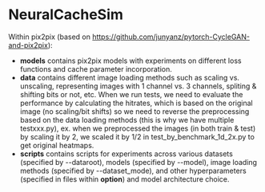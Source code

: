 # NeuralCacheSim

Within pix2pix (based on https://github.com/junyanz/pytorch-CycleGAN-and-pix2pix):
 * **models** contains pix2pix models with experiments on different loss functions and cache parameter incorporation.
 * **data** contains different image loading methods such as scaling vs. unscaling, representing images with 1 channel vs. 3 channels, spliting & shifting bits or not, etc. When we run tests, we need to evaluate the performance by calculating the hitrates, which is based on the original image (no scaling/bit shifts) so we need to reverse the preprocessing based on the data loading methods (this is why we have multiple testxxx.py), ex. when we preprocessed the images (in both train & test) by scaling it by 2, we scaled it by 1/2 in test_by_benchmark_1d_2x.py to get original heatmaps.   
 * **scripts** contains scripts for experiments across various datasets (specified by --dataroot), models (specified by --model), image loading methods (specified by --dataset_mode),  and other hyperparameters (specified in files within **option**) and model architecture choice.
   

 
